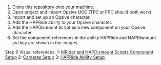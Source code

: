 1) Clone this repository onto your machine.
2) Open project and import Opsive UCC (TPC or FPC should both work)
3) Import and set up an Opsive character.
4) Add the HAPRide ability to your Opsive character.
5) Add the HAPDismount Script as a new component on your Opsive character.
6) Set the component references in the ability HAPRide and HAPDismount as they are shown in the images.

Step 6 Visual references.
1:
[MRider and HAPDismount Scripts Component Setup](https://pasteboard.co/IKbtLRD.jpg)
2:
[Cameras Setup](https://pasteboard.co/IKbsXpV.jpg)
3:
[HAPRide Ability Setup](https://pasteboard.co/IKbtaxm.jpg)
